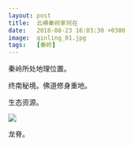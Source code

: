 ```yaml
---
layout: post
title:  云横秦岭家何在
date:   2018-08-23 16:03:30 +0300
image:  qinling_01.jpg
tags:   [秦岭]
---
```

秦岭所处地理位置。

终南秘境。佛道修身重地。

生态资源。

![]({{site.baseurl}}/img/04.jpg)

龙脊。
